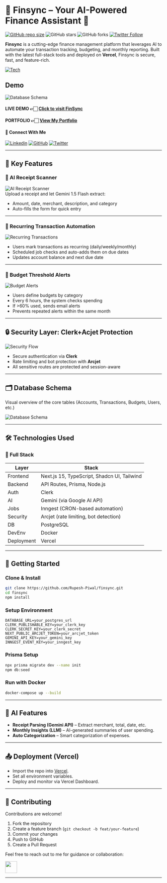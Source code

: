# 💸 Finsync – Your AI-Powered Finance Assistant 🚀

[![GitHub repo size](https://img.shields.io/github/repo-size/Rupesh-Piwal/finsync)](https://github.com/Rupesh-Piwal/finsync) ![GitHub stars](https://img.shields.io/github/stars/Rupesh-Piwal/finsync?style=social) ![GitHub forks](https://img.shields.io/github/forks/Rupesh-Piwal/finsync?style=social) [![Twitter Follow](https://img.shields.io/twitter/follow/rpmarch21?style=social)](https://x.com/intent/follow?screen_name=rpmarch21)

**Finsync** is a cutting-edge finance management platform that leverages AI to automate your transaction tracking, budgeting, and monthly reporting. Built with the latest full-stack tools and deployed on **Vercel**, Finsync is secure, fast, and feature-rich.

[![Tech](https://skillicons.dev/icons?i=nextjs,react,typescript,tailwindcss,prisma,vercel,postgresql,nodejs,docker)](https://finsyncai.vercel.app)

## Demo

![Database Schema](./public/FinSync-Demo.png)

#### LIVE DEMO 👉🏻 [Click to visit FinSync](https://finsyncai.vercel.app/)

#### PORTFOLIO 👉🏻 [View My Portfolio](https://rupesh-piwal-portfolio.vercel.app)

#### 🤝 Connect With Me

[![Linkedin](https://skillicons.dev/icons?i=linkedin)](https://www.linkedin.com/in/rupesh-piwal21/) [![GitHub](https://skillicons.dev/icons?i=github)](https://github.com/Rupesh-Piwal) [![Twitter](https://skillicons.dev/icons?i=twitter)](https://x.com/rpmarch21)

---

## 🎯 Key Features

### 🧾 AI Receipt Scanner
![AI Receipt Scanner](./public//AI-Reciept-Scanner1.png)  
Upload a receipt and let Gemini 1.5 Flash extract:
- Amount, date, merchant, description, and category  
- Auto-fills the form for quick entry

---
### 🔁 Recurring Transaction Automation  

![Recurring Transactions](./public/recurring-transaction-automation.png)
- Users mark transactions as recurring (daily/weekly/monthly)  
- Scheduled job checks and auto-adds them on due dates  
- Updates account balance and next due date

---

### 🚨 Budget Threshold Alerts  
![Budget Alerts](./public/budget-threshold-alerts.png)
- Users define budgets by category  
- Every 6 hours, the system checks spending  
- If >60% used, sends email alerts  
- Prevents repeated alerts within the same month

---

## 🔒 Security Layer: Clerk+Acjet Protection
![Security Flow](./public//Arcjet%20protection.png)
- Secure authentication via **Clerk**  
- Rate limiting and bot protection with **Arcjet**  
- All sensitive routes are protected and session-aware

---

## 🗂️ Database Schema

Visual overview of the core tables (Accounts, Transactions, Budgets, Users, etc.)

![Database Schema](./public//database-design.png)

---

## 🛠️ Technologies Used

### 🧩 Full Stack

| Layer      | Stack                                       |
| ---------- | ------------------------------------------- |
| Frontend   | Next.js 15, TypeScript, Shadcn UI, Tailwind |
| Backend    | API Routes, Prisma, Node.js                 |
| Auth       | Clerk                                       |
| AI         | Gemini (via Google AI API)                  |
| Jobs       | Inngest (CRON-based automation)             |
| Security   | Arcjet (rate limiting, bot detection)       |
| DB         | PostgreSQL                                  |
| DevEnv     | Docker                                      |
| Deployment | Vercel                                      |

---

## 🚀 Getting Started

### Clone & Install

```bash
git clone https://github.com/Rupesh-Piwal/finsync.git
cd finsync
npm install
```

### Setup Environment

```env
DATABASE_URL=your_postgres_url
CLERK_PUBLISHABLE_KEY=your_clerk_key
CLERK_SECRET_KEY=your_clerk_secret
NEXT_PUBLIC_ARCJET_TOKEN=your_arcjet_token
GEMINI_API_KEY=your_gemini_key
INNGEST_EVENT_KEY=your_inngest_key
```

### Prisma Setup

```bash
npx prisma migrate dev --name init
npm db:seed
```

### Run with Docker

```bash
docker-compose up --build
```

---

## 🤖 AI Features

- **Receipt Parsing (Gemini API)** – Extract merchant, total, date, etc.
- **Monthly Insights (LLM)** – AI-generated summaries of user spending.
- **Auto Categorization** – Smart categorization of expenses.

---

## 📤 Deployment (Vercel)

- Import the repo into [Vercel](https://vercel.com/).
- Set all environment variables.
- Deploy and monitor via Vercel Dashboard.

---

## 🤝 Contributing

Contributions are welcome!

1. Fork the repository
2. Create a feature branch (`git checkout -b feat/your-feature`)
3. Commit your changes
4. Push to GitHub
5. Create a Pull Request

Feel free to reach out to me for guidance or collaboration:

[<img src="https://upload.wikimedia.org/wikipedia/commons/7/7e/Gmail_icon_%282020%29.svg" width="38">](mailto:rpiwal02@gmail.com)

---
